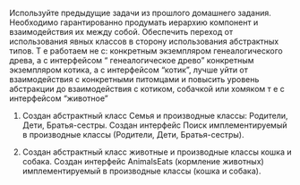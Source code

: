 Используйте предыдущие задачи из прошлого домашнего задания. Необходимо гарантированно продумать иерархию компонент и взаимодействия их между собой. Обеспечить переход от использования явных классов в сторону использования абстрактных типов. Т е работаем не с: конкретным экземпляром генеалогического древа, а с интерфейсом “ генеалогическое древо” конкретным экземпляром котика, а с интерфейсом “котик”, лучше уйти от взаимодействия с конкретными питомцами и повысить уровень абстракции до взаимодействия с котиком, собачкой или хомяком т е с интерфейсом “животное”

1. Создан абстрактный класс Семья и производные классы: Родители, Дети, Братья-сестры. Создан интерфейс Поиск имплементируемый в производные классы (Родители, Дети, Братья-сестры).

2. Создан абстрактный класс животные и производные классы кошка и собака. Создан интерфейс AnimalsEats (кормление животных) имплементируемый в производные классы (кошка и собака).